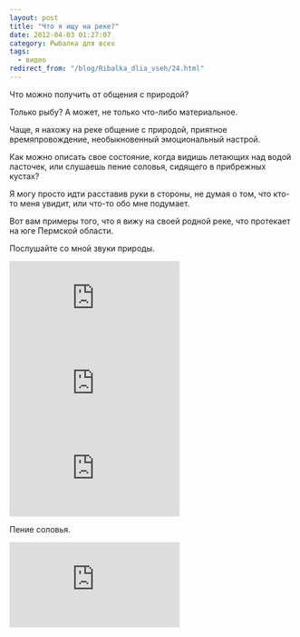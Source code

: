 ```yaml
---
layout: post
title: "Что я ищу на реке?"
date: 2012-04-03 01:27:07
category: Рыбалка для всех
tags:
  - видео
redirect_from: "/blog/Ribalka_dlia_vseh/24.html"
---
```

Что можно получить от общения с природой?

Только рыбу? А может, не только что-либо материальное.

Чаще, я нахожу на реке общение с природой, приятное времяпровождение,
необыкновенный эмоциональный настрой.

Как можно описать свое состояние, когда видишь летающих над водой
ласточек, или слушаешь пение соловья, сидящего в прибрежных кустах?

Я могу просто идти расставив руки в стороны, не думая о том, что кто-то
меня увидит, или что-то обо мне подумает.

Вот вам примеры того, что я вижу на своей родной реке, что протекает на
юге Пермской области.

Послушайте со мной звуки природы.

<div class="video">
  <iframe src="https://www.youtube.com/embed/Q7OqMxvJxC8" frameborder="0" allowfullscreen></iframe>
</div>

<div class="video">
  <iframe src="https://www.youtube.com/embed/gOt2dgo3qa0" frameborder="0" allowfullscreen></iframe>
</div>

<div class="video">
  <iframe src="https://www.youtube.com/embed/IiBC91y1AbU" frameborder="0" allowfullscreen></iframe>
</div>

Пение соловья.

<div class="video">
  <iframe src="https://www.youtube.com/embed/TkHeq_Qmo88" frameborder="0" allowfullscreen></iframe>
</div>

